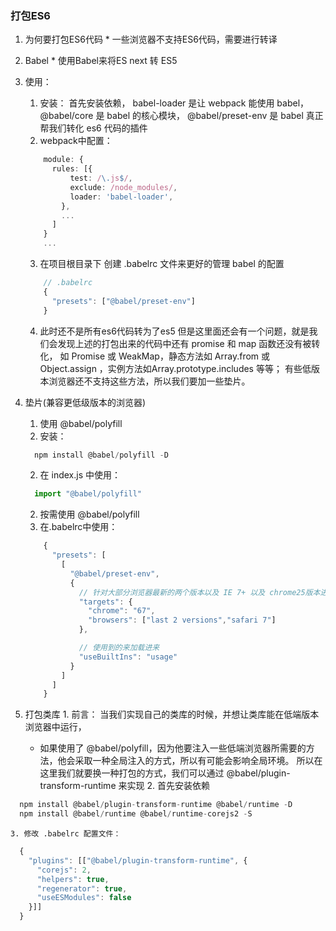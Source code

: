 ### 打包ES6
  1. 为何要打包ES6代码
    * 一些浏览器不支持ES6代码，需要进行转译

  2. Babel
    * 使用Babel来将ES next 转 ES5
    
  3. 使用：
      1. 安装：
        首先安装依赖，
          babel-loader 是让 webpack 能使用 babel，
          @babel/core 是 babel 的核心模块，
          @babel/preset-env 是 babel 真正帮我们转化 es6 代码的插件
          <!-- npm install babel-loader @babel/core @babel/preset-env -D -->
      2. webpack中配置：
      ```ts
          module: {
            rules: [{
                test: /\.js$/,
                exclude: /node_modules/,
                loader: 'babel-loader',
              },
              ...
            ]
          }
          ...
      ```
      3. 在项目根目录下 创建 .babelrc 文件来更好的管理 babel 的配置
      ```ts
          // .babelrc
          {
            "presets": ["@babel/preset-env"]
          } 
      ```
      4. 此时还不是所有es6代码转为了es5
        但是这里面还会有一个问题，就是我们会发现上述的打包出来的代码中还有 promise 和 map 函数还没有被转化，
        如 Promise 或 WeakMap，静态方法如 Array.from 或 Object.assign ，实例方法如Array.prototype.includes 等等；
        有些低版本浏览器还不支持这些方法，所以我们要加一些垫片。

  4. 垫片(兼容更低级版本的浏览器) 
      1. 使用 @babel/polyfill
        1. 安装：
        ```ts
          npm install @babel/polyfill -D 
        ```
        2. 在 index.js 中使用：
        ```ts
          import "@babel/polyfill" 
        ```
      2. 按需使用 @babel/polyfill
        1. 在.babelrc中使用：
        ```ts
            {
              "presets": [
                [
                  "@babel/preset-env",
                  {
                    // 针对大部分浏览器最新的两个版本以及 IE 7+ 以及 chrome25版本进行转码编译，高版本chrome 浏览器已经支持了 es6，就不再去打包注入相应的代码了
                    "targets": { 
                      "chrome": "67",
                      "browsers": ["last 2 versions","safari 7"]
                    },

                    // 使用到的来加载进来
                    "useBuiltIns": "usage"
                  }
                ]
              ]
            } 
        ```

  5. 打包类库
    1. 前言：
      当我们实现自己的类库的时候，并想让类库能在低端版本浏览器中运行，
      * 如果使用了 @babel/polyfill，因为他要注入一些低端浏览器所需要的方法，他会采取一种全局注入的方式，所以有可能会影响全局环境。
      所以在这里我们就要换一种打包的方式，我们可以通过 @babel/plugin-transform-runtime 来实现
    2. 首先安装依赖

  ```ts
    npm install @babel/plugin-transform-runtime @babel/runtime -D
    npm install @babel/runtime @babel/runtime-corejs2 -S 
  ```

    3. 修改 .babelrc 配置文件：
    
  ```ts
    {
      "plugins": [["@babel/plugin-transform-runtime", {
        "corejs": 2,
        "helpers": true,
        "regenerator": true,
        "useESModules": false
      }]]
    } 
  ```
